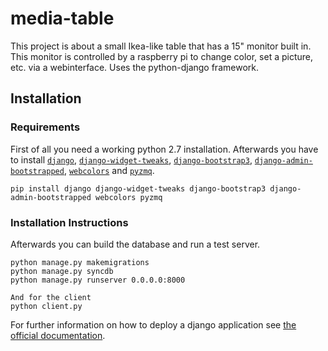# media-table
This project is about a small Ikea-like table that has a 15" monitor built in. This monitor is controlled by a raspberry pi to change color, set a picture, etc. via a webinterface. Uses the python-django framework.

## Installation

### Requirements

First of all you need a working python 2.7 installation. Afterwards you have to install [`django`](https://pypi.python.org/pypi/Django/), [`django-widget-tweaks`](https://pypi.python.org/pypi/django-widget-tweaks/), [`django-bootstrap3`](https://pypi.python.org/pypi/django-bootstrap3), [`django-admin-bootstrapped`](https://pypi.python.org/pypi/django-admin-bootstrapped/), [`webcolors`](https://pypi.python.org/pypi/webcolors/) and [`pyzmq`](https://pypi.python.org/pypi/pyzmq/).

```
pip install django django-widget-tweaks django-bootstrap3 django-admin-bootstrapped webcolors pyzmq
```

### Installation Instructions

Afterwards you can build the database and run a test server.

```
python manage.py makemigrations
python manage.py syncdb
python manage.py runserver 0.0.0.0:8000

And for the client
python client.py
```

For further information on how to deploy a django application see [the official documentation](https://docs.djangoproject.com/en/1.7/howto/deployment/).
